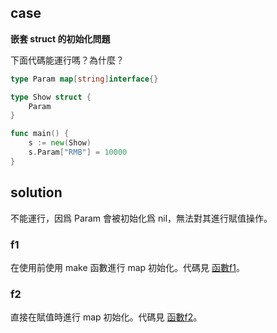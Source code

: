## case

**嵌套 struct 的初始化問題**

下面代碼能運行嗎？為什麼？

```go
type Param map[string]interface{}

type Show struct {
	Param
}

func main() {
	s := new(Show)
	s.Param["RMB"] = 10000
}
```

## solution

不能運行，因爲 Param 會被初始化爲 nil，無法對其進行賦值操作。

### f1

在使用前使用 make 函數進行 map 初始化。代碼見 [函數f1](main.go)。

### f2

直接在賦值時進行 map 初始化。代碼見 [函數f2](main.go)。
